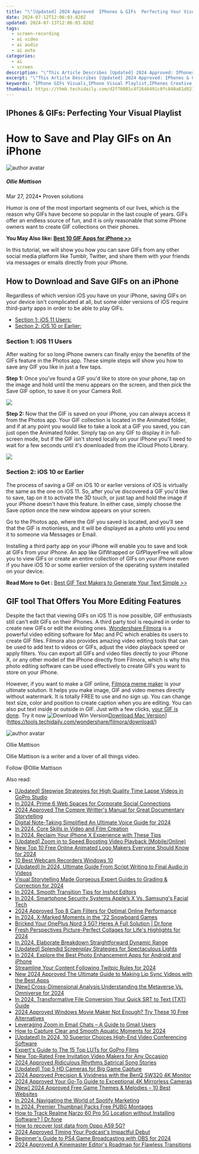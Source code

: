 ```yaml
---
title: "\"[Updated] 2024 Approved  IPhones & GIFs  Perfecting Your Visual Playlist\""
date: 2024-07-12T12:06:03.820Z
updated: 2024-07-13T12:06:03.820Z
tags: 
  - screen-recording
  - ai video
  - ai audio
  - ai auto
categories: 
  - ai
  - screen
description: "\"This Article Describes [Updated] 2024 Approved: IPhones & GIFs: Perfecting Your Visual Playlist\""
excerpt: "\"This Article Describes [Updated] 2024 Approved: IPhones & GIFs: Perfecting Your Visual Playlist\""
keywords: "IPhone GIFs Visuals,IPhone Visual Playlist,IPhones Creative GIFs,IPhone GIF Artistry,Personalized iPhone GIFs,Mobile Photos & GIFs,IPhone Photobook GIFs"
thumbnail: https://thmb.techidaily.com/d2f76001c4f2646491c0fc840a81d8218602e492050e0d16896d960da5c49a16.png
---
```


## IPhones & GIFs: Perfecting Your Visual Playlist

# How to Save and Play GIFs on An iPhone

![author avatar](https://images.wondershare.com/filmora/article-images/ollie-mattison.jpg)

##### Ollie Mattison

 Mar 27, 2024• Proven solutions

 Humor is one of the most important segments of our lives, which is the reason why GIFs have become so popular in the last couple of years. GIFs offer an endless source of fun, and it is only reasonable that some iPhone owners want to create GIF collections on their phones.

**You May Also like: [Best 10 GIF Apps for iPhone >>](https://tools.techidaily.com/wondershare/filmora/download/)**

 In this tutorial, we will show you how you can save GIFs from any other social media platform like Tumblr, Twitter, and share them with your friends via messages or emails directly from your iPhone.

## How to Download and Save GIFs on an iPhone

 Regardless of which version iOS you have on your iPhone, saving GIFs on your device isn't complicated at all, but some older versions of iOS require third-party apps in order to be able to play GIFs.

* [Section 1: iOS 11 Users:](#part1)
* [Section 2: iOS 10 or Earlier:](#part1)

### Section 1: iOS 11 Users

 After waiting for so long iPhone owners can finally enjoy the benefits of the GIFs feature in the Photos app. These simple steps will show you how to save any GIF you like in just a few taps.

**Step 1:** Once you've found a GIF you'd like to store on your phone, tap on the image and hold until the menu appears on the screen, and then pick the Save GIF option, to save it on your Camera Roll.

![](https://images.wondershare.com/filmora/article-images/animated-album.PNG)

**Step 2:** Now that the GIF is saved on your iPhone, you can always access it from the Photos app. Your GIF collection is located in the Animated folder, and if at any point you would like to take a look at a GIF you saved, you can just open the Animated folder. Simply tap on any GIF to display it in full-screen mode, but if the GIF isn't stored locally on your iPhone you'll need to wait for a few seconds until it's downloaded from the iCloud Photo Library.

![](https://images.wondershare.com/filmora/article-images/save-gif.PNG)

### Section 2: iOS 10 or Earlier

 The process of saving a GIF on iOS 10 or earlier versions of iOS is virtually the same as the one on iOS 11\. So, after you've discovered a GIF you'd like to save, tap on it to activate the 3D touch, or just tap and hold the image if your iPhone doesn't have this feature. In either case, simply choose the Save option once the new window appears on your screen.

 Go to the Photos app, where the GIF you saved is located, and you'll see that the GIF is motionless, and it will be displayed as a photo until you send it to someone via Messages or Email.

 Installing a third party app on your iPhone will enable you to save and look at GIFs from your iPhone. An app like GifWrapped or GifPlayerFree will allow you to view GIFs or create an entire collection of GIFs on your iPhone even if you have iOS 10 or some earlier version of the operating system installed on your device.

 **Read More to Get :** [Best GIF Text Makers to Generate Your Text Simple >>](https://tools.techidaily.com/wondershare/filmora/download/)

## GIF tool That Offers You More Editing Features

 Despite the fact that viewing GIFs on iOS 11 is now possible, GIF enthusiasts still can't edit GIFs on their iPhones. A third party tool is required in order to create new GIFs or edit the existing ones. [Wondershare Filmora](https://tools.techidaily.com/wondershare/filmora/download/) is a powerful video editing software for Mac and PC which enables its users to create GIF files. Filmora also provides amazing video editing tools that can be used to add text to videos or GIFs, adjust the video playback speed or apply filters. You can export all GIFs and video files directly to your iPhone X, or any other model of the iPhone directly from Filmora, which is why this photo editing software can be used effectively to create GIFs you want to store on your iPhone.

 However, if you want to make a GIF online, [Filmora meme maker](https://tools.techidaily.com/wondershare/filmora/download/) is your ultimate solution. It helps you make image, GIF and video memes directly without watermark. It is totally FREE to use and no sign up. You can change text size, color and position to create caption when you are editing. You can also put text inside or outside in GIF. Just with a few clicks, [your GIF is done](https://tools.techidaily.com/wondershare/filmora/download/). Try it now ![![Download Win Version](https://images.wondershare.com/filmora/guide/download-btn-win.jpg)](https://tools.techidaily.com/wondershare/filmora/download/)[Download Mac Version](https://images.wondershare.com/filmora/guide/download-btn-mac.jpg)](https://tools.techidaily.com/wondershare/filmora/download/)

![author avatar](https://images.wondershare.com/filmora/article-images/ollie-mattison.jpg)

Ollie Mattison

Ollie Mattison is a writer and a lover of all things video.

Follow @Ollie Mattison


<ins class="adsbygoogle"
     style="display:block"
     data-ad-format="autorelaxed"
     data-ad-client="ca-pub-7571918770474297"
     data-ad-slot="1223367746"></ins>



<ins class="adsbygoogle"
     style="display:block"
     data-ad-client="ca-pub-7571918770474297"
     data-ad-slot="8358498916"
     data-ad-format="auto"
     data-full-width-responsive="true"></ins>




<span class="atpl-alsoreadstyle">Also read:</span>
<div><ul>
<li><a href="https://fox-info.techidaily.com/updated-stepwise-strategies-for-high-quality-time-lapse-videos-in-gopro-studio/"><u>[Updated] Stepwise Strategies for High Quality Time Lapse Videos in GoPro Studio</u></a></li>
<li><a href="https://fox-info.techidaily.com/in-2024-prime-6-web-spaces-for-corporate-social-connections/"><u>In 2024, Prime 6 Web Spaces for Corporate Social Connections</u></a></li>
<li><a href="https://fox-info.techidaily.com/2024-approved-the-compre-writters-manual-for-great-documentary-storytelling/"><u>2024 Approved  The Compre Writter's Manual for Great Documentary Storytelling</u></a></li>
<li><a href="https://fox-info.techidaily.com/digital-note-taking-simplified-an-ultimate-voice-guide-for-2024/"><u>Digital Note-Taking Simplified  An Ultimate Voice Guide for 2024</u></a></li>
<li><a href="https://fox-info.techidaily.com/in-2024-core-skills-in-video-and-film-creation/"><u>In 2024, Core Skills in Video and Film Creation</u></a></li>
<li><a href="https://fox-info.techidaily.com/in-2024-reclaim-your-iphone-x-experience-with-these-tips/"><u>In 2024, Reclaim Your iPhone X Experience with These Tips</u></a></li>
<li><a href="https://instagram-clips.techidaily.com/updated-zoom-in-to-speed-boosting-video-playback-mobileonline/"><u>[Updated] Zoom in to Speed  Boosting Video Playback (Mobile/Online)</u></a></li>
<li><a href="https://animation-videos.techidaily.com/new-top-10-free-online-animated-logo-makers-everyone-should-know-for-2024/"><u>New Top 10 Free Online Animated Logo Makers Everyone Should Know for 2024</u></a></li>
<li><a href="https://on-screen-recording.techidaily.com/10-best-webcam-recorders-windows-10/"><u>10 Best Webcam Recorders Windows 10</u></a></li>
<li><a href="https://remote-screen-capture.techidaily.com/updated-in-2024-ultimate-guide-from-script-writing-to-final-audio-in-videos/"><u>[Updated] In 2024, Ultimate Guide  From Script Writing to Final Audio in Videos</u></a></li>
<li><a href="https://fox-info.techidaily.com/visual-storytelling-made-gorgeous-expert-guides-to-grading-and-correction-for-2024/"><u>Visual Storytelling Made Gorgeous  Expert Guides to Grading & Correction for 2024</u></a></li>
<li><a href="https://extra-guidance.techidaily.com/in-2024-smooth-transition-tips-for-inshot-editors/"><u>In 2024, Smooth Transition Tips for Inshot Editors</u></a></li>
<li><a href="https://fox-info.techidaily.com/in-2024-smartphone-security-systems-apples-x-vs-samsungs-facial-tech/"><u>In 2024, Smartphone Security Systems  Apple’s X Vs. Samsung's Facial Tech</u></a></li>
<li><a href="https://fox-direct.techidaily.com/2024-approved-top-8-cam-filters-for-optimal-online-performance/"><u>2024 Approved  Top 8 Cam Filters for Optimal Online Performance</u></a></li>
<li><a href="https://fox-info.techidaily.com/in-2024-x-marked-moments-in-the-22-snowboard-games/"><u>In 2024, X-Marked Moments in the '22 Snowboard Games</u></a></li>
<li><a href="https://howto.techidaily.com/bricked-your-oneplus-nord-3-5g-heres-a-full-solution-drfone-by-drfone-fix-android-problems-fix-android-problems/"><u>Bricked Your OnePlus Nord 3 5G? Heres A Full Solution | Dr.fone</u></a></li>
<li><a href="https://fox-info.techidaily.com/fresh-perspectives-picture-perfect-collages-for-lifes-highlights-for-2024/"><u>Fresh Perspectives  Picture-Perfect Collages for Life's Highlights for 2024</u></a></li>
<li><a href="https://fox-info.techidaily.com/in-2024-elaborate-breakdown-straightforward-dynamic-range/"><u>In 2024, Elaborate Breakdown  Straightforward Dynamic Range</u></a></li>
<li><a href="https://fox-info.techidaily.com/updated-splendid-screenplay-strategies-for-spectaculous-lights/"><u>[Updated] Splendid Screenplay  Strategies for Spectaculous Lights</u></a></li>
<li><a href="https://fox-info.techidaily.com/in-2024-explore-the-best-photo-enhancement-apps-for-android-and-iphone/"><u>In 2024, Explore the Best Photo Enhancement Apps for Android and iPhone</u></a></li>
<li><a href="https://twitter-videos.techidaily.com/streamline-your-content-following-twitpic-rules-for-2024/"><u>Streamline Your Content  Following Twitpic Rules for 2024</u></a></li>
<li><a href="https://ai-driven-video-production.techidaily.com/new-2024-approved-the-ultimate-guide-to-making-lip-sync-videos-with-the-best-apps/"><u>New 2024 Approved The Ultimate Guide to Making Lip Sync Videos with the Best Apps</u></a></li>
<li><a href="https://article-posts.techidaily.com/new-cross-dimensional-analysis-understanding-the-metaverse-vs-omniverse-for-2024/"><u>[New] Cross-Dimensional Analysis  Understanding the Metaverse Vs. Omniverse for 2024</u></a></li>
<li><a href="https://fox-info.techidaily.com/in-2024-transformative-file-conversion-your-quick-srt-to-text-txt-guide/"><u>In 2024, Transformative File Conversion  Your Quick SRT to Text (TXT) Guide</u></a></li>
<li><a href="https://ai-video-apps.techidaily.com/2024-approved-windows-movie-maker-not-enough-try-these-10-free-alternatives/"><u>2024 Approved Windows Movie Maker Not Enough? Try These 10 Free Alternatives</u></a></li>
<li><a href="https://extra-information.techidaily.com/leveraging-zoom-in-email-chats-a-guide-to-gmail-users/"><u>Leveraging Zoom in Email Chats – A Guide to Gmail Users</u></a></li>
<li><a href="https://fox-info.techidaily.com/how-to-capture-clear-and-smooth-aquatic-moments-for-2024/"><u>How to Capture Clear and Smooth Aquatic Moments for 2024</u></a></li>
<li><a href="https://screen-capture.techidaily.com/updated-in-2024-10-superior-choices-high-end-video-conferencing-software/"><u>[Updated] In 2024, 10 Superior Choices  High-End Video Conferencing Software</u></a></li>
<li><a href="https://fox-info.techidaily.com/experts-guide-to-the-15-top-luts-for-gopro-films/"><u>Expert's Guide to The 15 Top LUTs for GoPro Films</u></a></li>
<li><a href="https://ai-video-apps.techidaily.com/new-top-rated-free-invitation-video-makers-for-any-occasion/"><u>New Top-Rated Free Invitation Video Makers for Any Occasion</u></a></li>
<li><a href="https://youtube-help.techidaily.com/2024-approved-ridiculous-rhythms-satirical-song-stories/"><u>2024 Approved  Ridiculous Rhythms  Satirical Song Stories</u></a></li>
<li><a href="https://fox-info.techidaily.com/updated-top-5-hd-cameras-for-big-game-capture/"><u>[Updated] Top 5 HD Cameras for Big Game Capture</u></a></li>
<li><a href="https://fox-info.techidaily.com/2024-approved-precision-and-vividness-with-the-benq-sw320-4k-monitor/"><u>2024 Approved  Precision & Vividness with the BenQ SW320 4K Monitor</u></a></li>
<li><a href="https://fox-info.techidaily.com/2024-approved-your-go-to-guide-to-exceptional-4k-mirrorless-cameras/"><u>2024 Approved  Your Go-To Guide to Exceptional 4K Mirrorless Cameras</u></a></li>
<li><a href="https://fox-info.techidaily.com/new-2024-approved-free-game-themes-and-melodies-10-best-websites/"><u>[New] 2024 Approved  Free Game Themes & Melodies – 10 Best Websites</u></a></li>
<li><a href="https://extra-skills.techidaily.com/in-2024-navigating-the-world-of-spotify-marketing/"><u>In 2024, Navigating the World of Spotify Marketing</u></a></li>
<li><a href="https://fox-info.techidaily.com/in-2024-premier-thumbnail-packs-free-pubg-montages/"><u>In 2024, Premier Thumbnail Packs  Free PUBG Montages</u></a></li>
<li><a href="https://android-location-track.techidaily.com/how-to-track-realme-narzo-60-pro-5g-location-without-installing-software-drfone-by-drfone-virtual-android/"><u>How to Track Realme Narzo 60 Pro 5G Location without Installing Software? | Dr.fone</u></a></li>
<li><a href="https://blog-min.techidaily.com/how-to-recover-lost-data-from-oppo-a59-5g-by-fonelab-android-recover-data/"><u>How to recover lost data from Oppo A59 5G?</u></a></li>
<li><a href="https://fox-info.techidaily.com/2024-approved-timing-your-podcasts-impactful-debut/"><u>2024 Approved  Timing Your Podcast's Impactful Debut</u></a></li>
<li><a href="https://screen-capture.techidaily.com/beginners-guide-to-ps4-game-broadcasting-with-obs-for-2024/"><u>Beginner's Guide to PS4 Game Broadcasting with OBS for 2024</u></a></li>
<li><a href="https://fox-info.techidaily.com/2024-approved-a-kinemaster-editors-roadmap-for-flawless-transitions/"><u>2024 Approved  A Kinemaster Editor's Roadmap for Flawless Transitions</u></a></li>
</ul></div>
